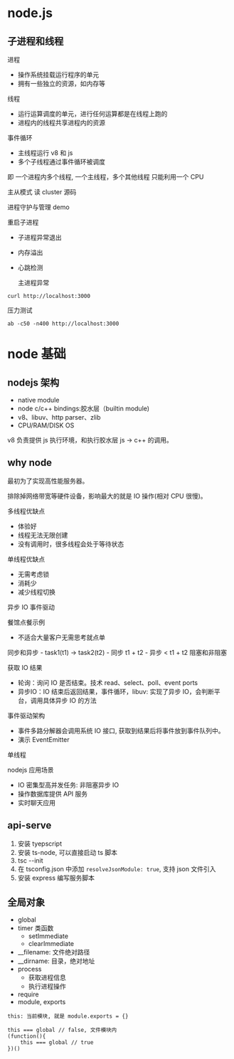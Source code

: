 # node.js

## 子进程和线程

进程

-   操作系统挂载运行程序的单元
-   拥有一些独立的资源，如内存等

线程

-   运行运算调度的单元，进行任何运算都是在线程上跑的
-   进程内的线程共享进程内的资源

事件循环

-   主线程运行 v8 和 js
-   多个子线程通过事件循环被调度

即 一个进程内多个线程, 一个主线程，多个其他线程
只能利用一个 CPU

主从模式
读 cluster 源码

进程守护与管理 demo

重启子进程

-   子进程异常退出
-   内存溢出
-   心跳检测

    主进程异常

```
curl http://localhost:3000
```

压力测试

```
ab -c50 -n400 http://localhost:3000
```



# node 基础

## nodejs 架构

- native module
- node c/c++ bindings:胶水层（builtin module)
- v8、libuv、http parser、zlib
- CPU/RAM/DISK OS

v8 负责提供 js 执行环境，和执行胶水层 js -> c++ 的调用。

## why node

最初为了实现高性能服务器。

排除掉网络带宽等硬件设备，影响最大的就是 IO 操作(相对 CPU 很慢)。

多线程优缺点
- 体验好
- 线程无法无限创建
- 没有调用时，很多线程会处于等待状态

单线程优缺点
- 无需考虑锁
- 消耗少
- 减少线程切换

异步 IO
事件驱动

餐馆点餐示例
- 不适合大量客户无需思考就点单

同步和异步
	- task1(t1) -> task2(t2)
	- 同步 t1 + t2
	- 异步 < t1 + t2
阻塞和非阻塞

获取 IO 结果
- 轮询：询问 IO 是否结束。技术 read、select、poll、event ports
- 异步IO：IO 结束后返回结果，事件循环，libuv: 实现了异步 IO，会判断平台，调用具体异步 IO 的方法


事件驱动架构

- 事件多路分解器会调用系统 IO 接口, 获取到结果后将事件放到事件队列中。
- 演示 EventEmitter

单线程

nodejs 应用场景

- IO 密集型高并发任务: 非阻塞异步 IO
- 操作数据库提供 API 服务
- 实时聊天应用

## api-serve

1. 安装 tyepscript
2. 安装 ts-node, 可以直接启动 ts 脚本
3. tsc --init
4. 在 tsconfig.json 中添加 `resolveJsonModule: true`, 支持 json 文件引入
5. 安装 express 编写服务脚本

## 全局对象

- global
- timer 类函数
	- setImmediate
	- clearImmediate
- __filename: 文件绝对路径
- __dirname: 目录，绝对地址
- process
	- 获取进程信息
	- 执行进程操作
- require
- module, exports

```
this: 当前模块, 就是 module.exports = {}

this === global // false, 文件模块内
(function(){
	this === global // true
})()
```
